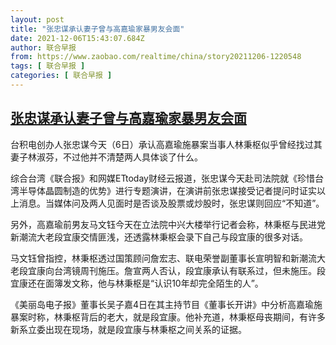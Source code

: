 ```yaml
---
layout: post
title: "张忠谋承认妻子曾与高嘉瑜家暴男友会面"
date: 2021-12-06T15:43:07.684Z
author: 联合早报
from: https://www.zaobao.com/realtime/china/story20211206-1220548
tags: [ 联合早报 ]
categories: [ 联合早报 ]
---
```

<!--1638817200000-->
[张忠谋承认妻子曾与高嘉瑜家暴男友会面](https://www.zaobao.com/realtime/china/story20211206-1220548)
------

<div>
<p>台积电创办人张忠谋今天（6日）承认高嘉瑜施暴案当事人林秉枢似乎曾经找过其妻子林淑芬，不过他并不清楚两人具体谈了什么。</p><p>综合台湾《联合报》和网媒ETtoday财经云报道，张忠谋今天赴司法院就《珍惜台湾半导体晶圆制造的优势》进行专题演讲，在演讲前张忠谋接受记者提问时证实以上消息。当媒体问及两人见面时是否谈及股票或炒股时，张忠谋则回应“不知道”。</p><p>另外，高嘉瑜前男友马文钰今天在立法院中兴大楼举行记者会称，林秉枢与民进党新潮流大老段宜康交情匪浅，还透露林秉枢会录下自己与段宜康的很多对话。</p><section id="imu"><div id="dfp-ad-imu1">        </div></section><p>马文钰曾指控，林秉枢透过国策顾问詹宏志、联电荣誉副董事长宣明智和新潮流大老段宜康向台湾镜周刊施压。詹宣两人否认，段宜康承认有联系过，但未施压。段宜康还在面簿发文称，他与林秉枢是“认识10年却完全陌生的人”。</p><p>《美丽岛电子报》董事长吴子嘉4日在其主持节目《董事长开讲》中分析高嘉瑜施暴案时称，林秉枢背后的老大，就是段宜康。他补充道，林秉枢母丧期间，有许多新系立委出现在现场，就是段宜康与林秉枢之间关系的证据。</p>      <div class="cx_paywall_placeholder" id="sph_cdp_40"></div>
</div>
